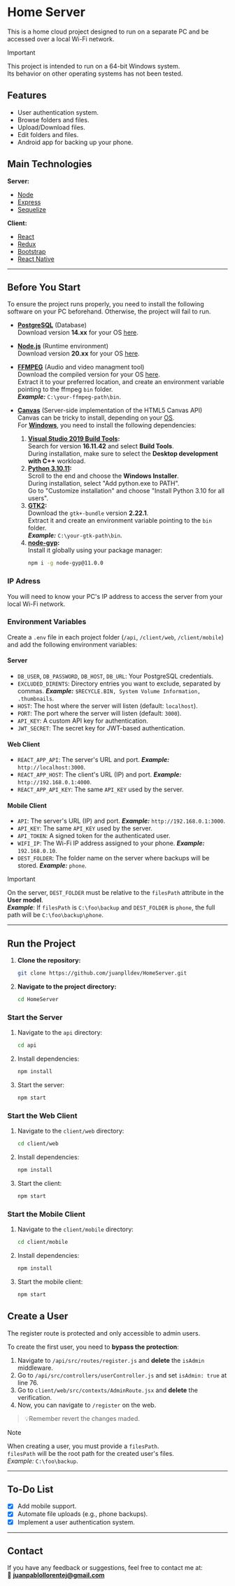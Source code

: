 # Home Server

This is a home cloud project designed to run on a separate PC and be accessed over a local Wi-Fi network.

> [!IMPORTANT]
> This project is intended to run on a 64-bit Windows system.  
> Its behavior on other operating systems has not been tested.

## Features

- User authentication system.
- Browse folders and files.
- Upload/Download files.
- Edit folders and files.
- Android app for backing up your phone.


## Main Technologies

**Server:**
- [Node](https://nodejs.org/en)
- [Express](https://expressjs.com/)
- [Sequelize](https://sequelize.org/)

**Client:**
- [React](https://react.dev/)
- [Redux](https://redux.js.org/)
- [Bootstrap](https://getbootstrap.com/)
- [React Native](https://reactnative.dev/)

---

## Before You Start

To ensure the project runs properly, you need to install the following software on your PC beforehand. Otherwise, the project will fail to run.

- **[PostgreSQL](https://www.postgresql.org/)** (Database)  
  Download version **14.xx** for your OS [here](https://www.enterprisedb.com/downloads/postgres-postgresql-downloads).

- **[Node.js](https://www.postgresql.org/)** (Runtime environment)  
  Download version **20.xx** for your OS [here](https://nodejs.org/en/download/prebuilt-installer).

- **[FFMPEG](https://www.ffmpeg.org/)** (Audio and video managment tool)  
  Download the compiled version for your OS [here](https://github.com/BtbN/FFmpeg-Builds/releases).  
  Extract it to your preferred location, and create an environment variable pointing to the ffmpeg `bin` folder.  
  ***Example:*** `C:\your-ffmpeg-path\bin`.

- **[Canvas](https://github.com/Automattic/node-canvas/)** (Server-side implementation of the HTML5 Canvas API)  
  Canvas can be tricky to install, depending on your [OS](https://github.com/Automattic/node-canvas#installation).  
  For **[Windows](https://github.com/Automattic/node-canvas/wiki/Installation:-Windows)**, you need to install the following dependencies:
  
  1. **[Visual Studio 2019 Build Tools](https://learn.microsoft.com/en-us/visualstudio/releases/2019/history#release-dates-and-build-numbers):**  
    Search for version **16.11.42** and select **Build Tools**.  
    During installation, make sure to select the **Desktop development with C++** workload.
  2. **[Python 3.10.11](https://www.python.org/downloads/release/python-31011/):**  
    Scroll to the end and choose the **Windows Installer**.  
    During installation, select "Add python.exe to PATH".  
    Go to "Customize installation" and choose "Install Python 3.10 for all users".
  3. **[GTK2](https://download.gnome.org/binaries/win64/gtk+/2.22/):**  
     Download the `gtk+-bundle` version **2.22.1**.  
     Extract it and create an environment variable pointing to the `bin` folder.  
     ***Example:*** `C:\your-gtk-path\bin`.
  4. **[node-gyp](https://github.com/nodejs/node-gyp/#on-windows):**  
     Install it globally using your package manager:  
     ```bash
     npm i -g node-gyp@11.0.0
     ```

### IP Adress

You will need to know your PC's IP address to access the server from your local Wi-Fi network.

### Environment Variables

Create a `.env` file in each project folder (`/api`, `/client/web`, `/client/mobile`) and add the following environment variables:

#### Server

- `DB_USER`, `DB_PASSWORD`, `DB_HOST`, `DB_URL`: Your PostgreSQL credentials.
- `EXCLUDED_DIRENTS`: Directory entries you want to exclude, separated by commas. ***Example:*** `$RECYCLE.BIN, System Volume Information, .thumbnails`.
- `HOST`: The host where the server will listen (default: `localhost`).
- `PORT`: The port where the server will listen (default: `3000`).
- `API_KEY`: A custom API key for authentication.
- `JWT_SECRET`: The secret key for JWT-based authentication.

#### Web Client

- `REACT_APP_API`: The server's URL and port. ***Example:*** `http://localhost:3000`.
- `REACT_APP_HOST`: The client's URL (IP) and port. ***Example:*** `http://192.168.0.1:4000`.
- `REACT_APP_API_KEY`: The same `API_KEY` used by the server.

#### Mobile Client

- `API`: The server's URL (IP) and port. ***Example:*** `http://192.168.0.1:3000`.
- `API_KEY`: The same `API_KEY` used by the server.
- `API_TOKEN`: A signed token for the authenticated user.
- `WIFI_IP`: The Wi-Fi IP address assigned to your phone. ***Example:*** `192.168.0.10`.
- `DEST_FOLDER`: The folder name on the server where backups will be stored. ***Example:*** `phone`.

> [!IMPORTANT]  
> On the server, `DEST_FOLDER` must be relative to the `filesPath` attribute in the **User model**.  
> ***Example***: If `filesPath` is `C:\foo\backup` and `DEST_FOLDER` is `phone`, the full path will be `C:\foo\backup\phone`.

---

## Run the Project

1. **Clone the repository:**
   ```bash
   git clone https://github.com/juanplldev/HomeServer.git
   ```

2. **Navigate to the project directory:**
   ```bash
   cd HomeServer
   ```

### Start the Server

1. Navigate to the `api` directory:
   ```bash
   cd api
   ```

2. Install dependencies:
   ```bash
   npm install
   ```

3. Start the server:
   ```bash
   npm start
   ```

### Start the Web Client

1. Navigate to the `client/web` directory:
   ```bash
   cd client/web
   ```

2. Install dependencies:
   ```bash
   npm install
   ```

3. Start the client:
   ```bash
   npm start
   ```

### Start the Mobile Client

1. Navigate to the `client/mobile` directory:
   ```bash
   cd client/mobile
   ```

2. Install dependencies:
   ```bash
   npm install
   ```

3. Start the mobile client:
   ```bash
   npm start
   ```

## Create a User

The register route is protected and only accessible to admin users.

To create the first user, you need to **bypass the protection**:

1. Navigate to `/api/src/routes/register.js` and **delete** the `isAdmin` middleware.
2. Go to `/api/src/controllers/userController.js` and set `isAdmin: true` at line 76.
3. Go to `client/web/src/contexts/AdminRoute.jsx` and **delete** the verification.
4. Now, you can navigate to `/register` on the web.

> 💡Remember revert the changes maded.

> [!NOTE]  
> When creating a user, you must provide a `filesPath`.  
> `filesPath` will be the root path for the created user's files.  
> *Example:* `C:\foo\backup`.

---

## To-Do List

- [X] Add mobile support.
- [X] Automate file uploads (e.g., phone backups).
- [X] Implement a user authentication system.

---

## Contact

If you have any feedback or suggestions, feel free to contact me at:  
📧 **juanpablollorentej@gmail.com**